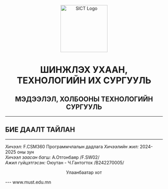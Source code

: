 <p align="center">
<img src="https://www.must.edu.mn/media/uploads/2022/08/10/image-20220810124218-2.png" alt="SICT Logo" width="150"/>
</p>
 
<h1 align="center">ШИНЖЛЭХ УХААН, ТЕХНОЛОГИЙН ИХ СУРГУУЛЬ</h1>
<h2 align="center">МЭДЭЭЛЭЛ, ХОЛБООНЫ ТЕХНОЛОГИЙН СУРГУУЛЬ</h2>
 
---
 
## БИЕ ДААЛТ ТАЙЛАН
 
---
 
*Хичээл:* F.CSM360 Программчлалын дадлага
*Хичээлийн жил:* 2024-2025 оны зун  
*Хичээл заасан багш:* А.Отгонбаяр /F.SW02/  
*Ажил гүйцэтгэсэн:* Оюутан - Ч.Гантогтох /B242270005/  
 
<p align="center">
Улаанбаатар хот  
</p>
---
www.must.edu.mn

